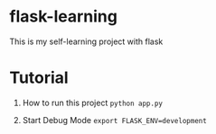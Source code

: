 # flask-learning
This is my self-learning project with flask

# Tutorial
1. How to run this project
`python app.py`

2. Start Debug Mode
`export FLASK_ENV=development`
